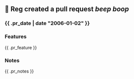 
<h2>🤖 Reg created a pull request <em>beep boop</em></h2>

<h3>{{ .pr_date | date "2006-01-02"  }}</h3>

<h3>Features</h3>

{{ .pr_feature }}

<h3>Notes</h3>

{{ .pr_notes }}